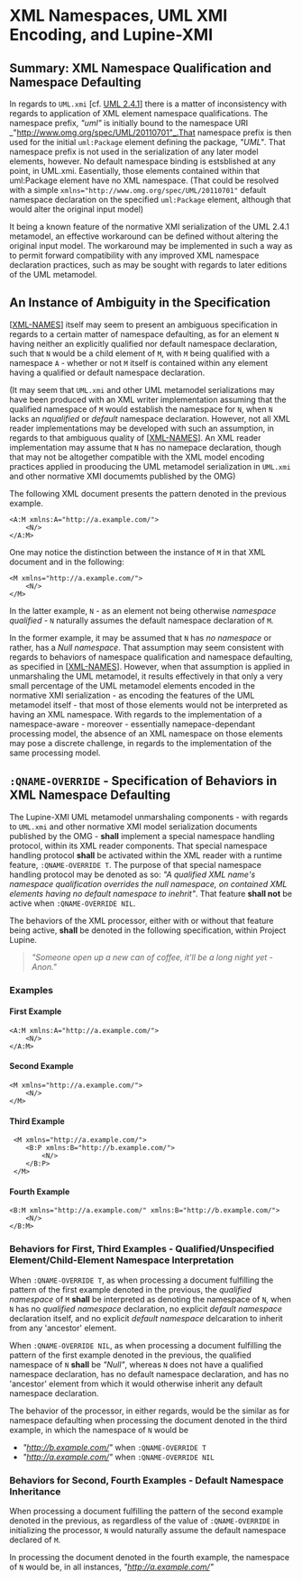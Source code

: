 XML Namespaces, UML XMI Encoding, and Lupine-XMI
================================================

## Summary: XML Namespace Qualification and Namespace Defaulting

In regards to `UML.xmi` [cf. [UML 2.4.1][uml2.4.1]] there is a matter of inconsistency with regards to application of XML element namespace qualifications. The namespace prefix, _"uml"_ is initially bound to the namespace URI _"http://www.omg.org/spec/UML/20110701"_.That namespace prefix is then used for the initial `uml:Package` element defining the package, _"UML"_. That namespace prefix is not used in the serialization of any later model elements, however. No default namespace binding is estsblished at any point, in UML.xmi. Easentially, those elements contained within that uml:Package element have no XML namespace. (That could be resolved with a simple `xmlns="http://www.omg.org/spec/UML/20110701"` default namespace declaration on the specified `uml:Package` element, although that would alter the original input model)

It being a known feature of the normative XMI serialization of the UML 2.4.1 metamodel, an effective workaround can be defined without altering the original input model. The workaround may be implemented in such a way as to permit forward compatibility with any improved XML namespace declaration practices, such as may be sought with regards to later editions of the UML metamodel.

## An Instance of Ambiguity in the Specification

[[XML-NAMES][xml-names]] itself may seem to present an ambiguous specification in regards to a certain matter of namespace defaulting, as for an element `N` having neither an explicitly qualified nor default namespace declaration, such that `N` would be a child element of `M`, with `M` being qualified with a namespace `A` - whether or not `M` itself is contained within any element having a qualified or default namespace declaration. 

(It may seem that `UML.xmi` and other UML metamodel serializations may have been produced with an XML writer implementation assuming that the qualified namespace of `M` would establish the namespace for `N`, when `N` lacks an _nqualified_ or _default_ namespace declaration. However, not all XML reader implementations may be developed with such an assumption, in regards to that ambiguous quality of [[XML-NAMES][xml-names]]. An XML reader implementation may assume that `N` has no namepace declaration, though that may not be altogether compatible with the XML model encoding practices applied in prooducing the UML metamodel serialization in `UML.xmi` and other normative XMI documemts published by the OMG)

The following XML document presents the pattern denoted in the previous example.

    <A:M xmlns:A="http://a.example.com/">
    	<N/>
    </A:M>

One may notice the distinction between the instance of `M` in that XML document and in the following:

    <M xmlns="http://a.example.com/">
    	<N/>
    </M>

In the latter example, `N` - as an element not being otherwise _namespace qualified_ - `N` naturally assumes the default namespace declaration of `M`. 

In the former example, it may be assumed that `N` has _no namespace_ or rather, has a _Null namespace_. That assumption may seem consistent with regards to behaviors of namespace qualification and namespace defaulting, as specified in [[XML-NAMES][xml-names]]. However, when that assumption is applied in unmarshaling the UML metamodel, it results effectively in that only a very small percentage of the UML metamodel elements encoded in the normative XMI serialization - as encoding the features of the UML metamodel itself - that most of those elements would not be interpreted as having an XML namespace. With regards to the implementation of a namespace-aware - moreover - essentially namepace-dependant processing model, the absence of an XML namespace on those elements may pose a discrete challenge, in regards to the implementation of the same processing model.

## `:QNAME-OVERRIDE` - Specification of Behaviors in XML Namespace Defaulting

The Lupine-XMI UML metamodel unmarshaling components - with regards to `UML.xmi` and other normative XMI model serialization documents published by the OMG - **shall** implement a special namespace handling protocol, within its XML reader components. That special namespace handling protocol **shall** be activated within the XML reader with a runtime feature, `:QNAME-OVERRIDE T`. The purpose of that special namespace handling protocol may be denoted as so: _"A qualified XML name's namespace qualification overrides the null namespace, on contained XML elements having no default namespace to inehrit"_. That feature **shall not** be active when `:QNAME-OVERRIDE NIL`.

The behaviors of the XML processor, either with or without that feature being active, **shall** be denoted in the following specification, within Project Lupine.

> _"Someone open up a new can of coffee, it'll be a long night yet - Anon."_


### Examples

#### First Example

    <A:M xmlns:A="http://a.example.com/">
    	<N/>
    </A:M>

#### Second Example

    <M xmlns="http://a.example.com/">
    	<N/>
    </M>

#### Third Example

     <M xmlns="http://a.example.com/">
     	<B:P xmlns:B="http://b.example.com/">
	    	<N/>
	    </B:P>
     </M>


#### Fourth Example

    <B:M xmlns="http://a.example.com/" xmlns:B="http://b.example.com/">
    	<N/>
    </B:M>


### Behaviors for First, Third Examples - Qualified/Unspecified Element/Child-Element Namespace Interpretation

When `:QNAME-OVERRIDE T`, as when processing a document fulfilling the pattern of the first example denoted in the previous, the _qualified namespace_ of `M` **shall** be interpreted as denoting the namespace of `N`, when `N` has no _qualified namespace_ declaration, no explicit _default namespace_ declaration itself, and no explicit _default namespace_ delcaration to inherit from any 'ancestor' element. 

When `:QNAME-OVERRIDE NIL`, as when processing a document fulfilling the pattern of the first example denoted in the previous, the qualified namespace of `N` **shall** be _"Null"_, whereas `N` does not have a qualified namespace declaration, has no default namespace declaration, and has no 'ancestor' element from which it would otherwise inherit any default namespace declaration.

The behavior of the processor, in either regards, would be the similar as for namespace defaulting when processing the document denoted in the third example, in which the namespace of `N` would be

* _"http://b.example.com/"_ when `:QNAME-OVERRIDE T`
* _"http://a.example.com/"_ when `:QNAME-OVERRIDE NIL`

### Behaviors for Second, Fourth Examples - Default Namespace Inheritance

When processing a document fulfilling the pattern of the second example denoted in the previous, as regardless of the value of `:QNAME-OVERRIDE` in initializing the processor, `N` would naturally assume the default namespace declared of `M`.
 
In processing the document denoted in the fourth example, the namespace of `N` would be, in all instances, _"http://a.example.com/"_

[uml2.4.1]: http://www.omg.org/spec/UML/2.4.1/
[xml-names]: http://www.w3.org/TR/xml-names/